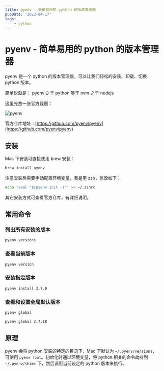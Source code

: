 ```yaml
---
title: pyenv - 简单易用的 python 的版本管理器
pubDate: '2022-04-17'
tags:
    - python
---
```


# pyenv - 简单易用的 python 的版本管理器

pyenv 是一个 python 的版本管理器，可以让我们轻松的安装、卸载、切换 python 版本。

简单说就是： pyenv 之于 python 等于 nvm 之于 nodejs

这里先放一张官方截图：

![pyenv](https://stg.heyfe.org/images/blog-2022-pyenv-61.png)

官方仓库地址：[https://github.com/pyenv/pyenv](https://github.com/pyenv/pyenv)

## 安装

Mac 下安装可直接使用 brew 安装：

```bash
brew install pyenv
```

注意安装后需要手动配置环境变量，我是用 zsh，修改如下：

```bash
echo 'eval "$(pyenv init -)"' >> ~/.zshrc
```

其它安装方式可查看官方仓库，有详细说明。

## 常用命令

### 列出所有安装的版本

```bash
pyenv versions
```

### 查看当前版本

```bash
pyenv version
```

### 安装指定版本

```bash
pyenv install 3.7.0
```

### 查看和设置全局默认版本

```bash
pyenv global

pyenv global 2.7.18
```

## 原理

pyenv 会将 python 安装的特定的目录下，Mac 下默认为 `~/.pyenv/versions`，可使用 `pyenv root`。初始化时通过环境变量，将 python 相关的命令劫持到 `~/.pyenv/shims` 下，然后调用当前设定的 python 版本来执行。
